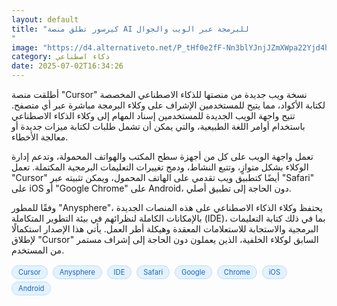 ```yaml
---
layout: default
title: "كيرسور تطلق منصة AI للبرمجة عبر الويب والجوال
"
image: "https://d4.alternativeto.net/P_tHf0e2fF-Nn3blYJnjJZmXWpa22Yjd4h4qK9MFSko/rs:fill:1520:760:0/g:ce:0:0/YWJzOi8vZGlzdC9jb250ZW50LzE3NTE0NzU0MDEwNjcucG5n.png"
category: ذكاء اصطناعي
date: 2025-07-02T16:34:26
---
```


أطلقت منصة "Cursor" نسخة ويب جديدة من منصتها للذكاء الاصطناعي المخصصة لكتابة الأكواد، مما يتيح للمستخدمين الإشراف على وكلاء البرمجة مباشرة عبر أي متصفح. تتيح واجهة الويب الجديدة للمستخدمين إسناد المهام إلى وكلاء الذكاء الاصطناعي باستخدام أوامر اللغة الطبيعية، والتي يمكن أن تشمل طلبات لكتابة ميزات جديدة أو معالجة الأخطاء.

تعمل واجهة الويب على كل من أجهزة سطح المكتب والهواتف المحمولة، وتدعم إدارة الوكلاء بشكل متوازٍ، وتتبع النشاط، ودمج تغييرات التعليمات البرمجية المكتملة. تعمل "Cursor" أيضًا كتطبيق ويب تقدمي على الهاتف المحمول، ويمكن تثبيته عبر "Safari" على iOS أو "Google Chrome" على Android، دون الحاجة إلى تطبيق أصلي.

وفقًا للمطور "Anysphere"، يحتفظ وكلاء الذكاء الاصطناعي على هذه المنصات الجديدة بالإمكانات الكاملة لنظرائهم في بيئة التطوير المتكاملة (IDE)، بما في ذلك كتابة التعليمات البرمجية والاستجابة للاستعلامات المعقدة وهيكلة أطر العمل. يأتي هذا الإصدار استكمالًا لإطلاق "Cursor" السابق لوكلاء الخلفية، الذين يعملون دون الحاجة إلى إشراف مستمر من المستخدم.

<div style="margin-top:2px; margin-bottom:2px;"><a href="https://bidjadraft.github.io/?query=Cursor" style="background:#e3f2fd; color:#1565c0; font-size:80%; border-radius:12px; padding:3px 10px; margin:2px 4px 2px 0; display:inline-block; border:1px solid #bbdefb; text-decoration:none;">Cursor</a> <a href="https://bidjadraft.github.io/?query=Anysphere" style="background:#e3f2fd; color:#1565c0; font-size:80%; border-radius:12px; padding:3px 10px; margin:2px 4px 2px 0; display:inline-block; border:1px solid #bbdefb; text-decoration:none;">Anysphere</a> <a href="https://bidjadraft.github.io/?query=IDE" style="background:#e3f2fd; color:#1565c0; font-size:80%; border-radius:12px; padding:3px 10px; margin:2px 4px 2px 0; display:inline-block; border:1px solid #bbdefb; text-decoration:none;">IDE</a> <a href="https://bidjadraft.github.io/?query=Safari" style="background:#e3f2fd; color:#1565c0; font-size:80%; border-radius:12px; padding:3px 10px; margin:2px 4px 2px 0; display:inline-block; border:1px solid #bbdefb; text-decoration:none;">Safari</a> <a href="https://bidjadraft.github.io/?query=Google" style="background:#e3f2fd; color:#1565c0; font-size:80%; border-radius:12px; padding:3px 10px; margin:2px 4px 2px 0; display:inline-block; border:1px solid #bbdefb; text-decoration:none;">Google</a> <a href="https://bidjadraft.github.io/?query=Chrome" style="background:#e3f2fd; color:#1565c0; font-size:80%; border-radius:12px; padding:3px 10px; margin:2px 4px 2px 0; display:inline-block; border:1px solid #bbdefb; text-decoration:none;">Chrome</a> <a href="https://bidjadraft.github.io/?query=iOS" style="background:#e3f2fd; color:#1565c0; font-size:80%; border-radius:12px; padding:3px 10px; margin:2px 4px 2px 0; display:inline-block; border:1px solid #bbdefb; text-decoration:none;">iOS</a> <a href="https://bidjadraft.github.io/?query=Android" style="background:#e3f2fd; color:#1565c0; font-size:80%; border-radius:12px; padding:3px 10px; margin:2px 4px 2px 0; display:inline-block; border:1px solid #bbdefb; text-decoration:none;">Android</a></div><br><br>
